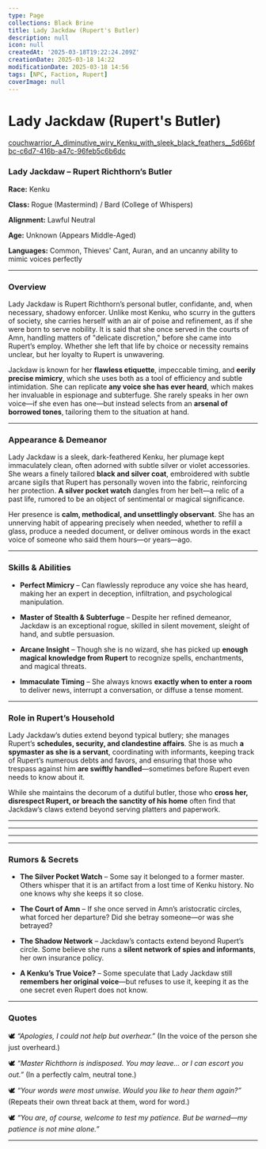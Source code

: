 ```yaml
---
type: Page
collections: Black Brine
title: Lady Jackdaw (Rupert's Butler)
description: null
icon: null
createdAt: '2025-03-18T19:22:24.209Z'
creationDate: 2025-03-18 14:22
modificationDate: 2025-03-18 14:56
tags: [NPC, Faction, Rupert]
coverImage: null
---
```


# Lady Jackdaw (Rupert's Butler)

[couchwarrior_A_diminutive_wiry_Kenku_with_sleek_black_feathers__5d66bfbc-c6d7-416b-a47c-96feb5c6b6dc](https://app.capacities.io/31f71015-b54c-41a2-8667-93c80b54b876/17107d7f-aae5-44f8-8183-6163828cec45)

### **Lady Jackdaw – Rupert Richthorn’s Butler**

**Race:** Kenku

**Class:** Rogue (Mastermind) / Bard (College of Whispers)

**Alignment:** Lawful Neutral

**Age:** Unknown (Appears Middle-Aged)

**Languages:** Common, Thieves' Cant, Auran, and an uncanny ability to mimic voices perfectly

---

### **Overview**

Lady Jackdaw is Rupert Richthorn’s personal butler, confidante, and, when necessary, shadowy enforcer. Unlike most Kenku, who scurry in the gutters of society, she carries herself with an air of poise and refinement, as if she were born to serve nobility. It is said that she once served in the courts of Amn, handling matters of "delicate discretion," before she came into Rupert’s employ. Whether she left that life by choice or necessity remains unclear, but her loyalty to Rupert is unwavering.

Jackdaw is known for her **flawless etiquette**, impeccable timing, and **eerily precise mimicry**, which she uses both as a tool of efficiency and subtle intimidation. She can replicate **any voice she has ever heard**, which makes her invaluable in espionage and subterfuge. She rarely speaks in her own voice—if she even has one—but instead selects from an **arsenal of borrowed tones**, tailoring them to the situation at hand.

---

### **Appearance & Demeanor**

Lady Jackdaw is a sleek, dark-feathered Kenku, her plumage kept immaculately clean, often adorned with subtle silver or violet accessories. She wears a finely tailored **black and silver coat**, embroidered with subtle arcane sigils that Rupert has personally woven into the fabric, reinforcing her protection. **A silver pocket watch** dangles from her belt—a relic of a past life, rumored to be an object of sentimental or magical significance.

Her presence is **calm, methodical, and unsettlingly observant**. She has an unnerving habit of appearing precisely when needed, whether to refill a glass, produce a needed document, or deliver ominous words in the exact voice of someone who said them hours—or years—ago.

---

### **Skills & Abilities**

- **Perfect Mimicry** – Can flawlessly reproduce any voice she has heard, making her an expert in deception, infiltration, and psychological manipulation.

- **Master of Stealth & Subterfuge** – Despite her refined demeanor, Jackdaw is an exceptional rogue, skilled in silent movement, sleight of hand, and subtle persuasion.

- **Arcane Insight** – Though she is no wizard, she has picked up **enough magical knowledge from Rupert** to recognize spells, enchantments, and magical threats.

- **Immaculate Timing** – She always knows **exactly when to enter a room** to deliver news, interrupt a conversation, or diffuse a tense moment.

---

### **Role in Rupert’s Household**

Lady Jackdaw’s duties extend beyond typical butlery; she manages Rupert’s **schedules, security, and clandestine affairs**. She is as much **a spymaster as she is a servant**, coordinating with informants, keeping track of Rupert’s numerous debts and favors, and ensuring that those who trespass against him **are swiftly handled**—sometimes before Rupert even needs to know about it.

While she maintains the decorum of a dutiful butler, those who **cross her, disrespect Rupert, or breach the sanctity of his home** often find that Jackdaw’s claws extend beyond serving platters and paperwork.

---



---

---

---

### **Rumors & Secrets**

- **The Silver Pocket Watch** – Some say it belonged to a former master. Others whisper that it is an artifact from a lost time of Kenku history. No one knows why she keeps it so close.

- **The Court of Amn** – If she once served in Amn’s aristocratic circles, what forced her departure? Did she betray someone—or was she betrayed?

- **The Shadow Network** – Jackdaw’s contacts extend beyond Rupert’s circle. Some believe she runs a **silent network of spies and informants**, her own insurance policy.

- **A Kenku’s True Voice?** – Some speculate that Lady Jackdaw still **remembers her original voice**—but refuses to use it, keeping it as the one secret even Rupert does not know.

---

### **Quotes**

🕊️ *“Apologies, I could not help but overhear.”* (In the voice of the person she just overheard.)

🕊️ *“Master Richthorn is indisposed. You may leave… or I can escort you out.”* (In a perfectly calm, neutral tone.)

🕊️ *“Your words were most unwise. Would you like to hear them again?”* (Repeats their own threat back at them, word for word.)

🕊️ *“You are, of course, welcome to test my patience. But be warned—my patience is not mine alone.”*

---
